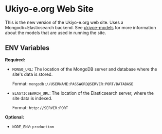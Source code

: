 Ukiyo-e.org Web Site
====================

This is the new version of the Ukiyo-e.org web site. Uses a Mongodb+Elasticsearch backend. See [ukiyoe-models](https://github.com/jeresig/ukiyoe-models) for more information about the models that are used in running the site.

## ENV Variables

**Required:**

* `MONGO_URL`: The location of the MongoDB server and database where the site's data is stored.

    Format: `mongodb://USERNAME:PASSWORD@SERVER:PORT/DATABASE`

* `ELASTICSEARCH_URL`: The location of the Elasticsearch server, where the site data is indexed.

    Format: `http://SERVER:PORT`

**Optional:**

* `NODE_ENV`: `production`